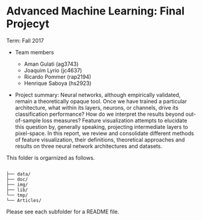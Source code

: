 # Advanced Machine Learning: Final Projecyt

Term: Fall 2017

+ Team members
	+ Aman Gulati (ag3743)
	+ Joaquim Lyrio (jc4637)
	+ Ricardo Pommer (rap2194)
	+ Henrique Saboya (hs2923)
	
+ Project summary: Neural networks, although empirically validated, remain a theoretically opaque tool. Once we have trained a particular architecture, what within its layers, neurons, or channels, drive its classification performance? How do we interpret the results beyond out-of-sample loss measures? Feature visualization attempts to elucidate this question by, generally speaking, projecting intermediate layers to pixel-space. In this report, we review and consolidate different methods of feature visualization, their definitions, theoretical approaches and results on three neural network architectures and datasets.
	

This folder is orgarnized as follows.

```

├── data/
├── doc/
├── img/
├── lib/
└── tmp/
└── Articles/
```

Please see each subfolder for a README file.
